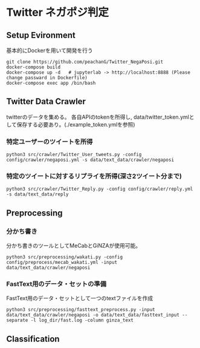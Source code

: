 # Twitter ネガポジ判定

## Setup Evironment
基本的にDockerを用いて開発を行う
```
git clone https://github.com/peachanG/Twitter_NegaPosi.git
docker-compose build
docker-compose up -d   # jupyterlab -> http://localhost:8888 (Please change passward in Dockerfile)
docker-compose exec app /bin/bash
```

## Twitter Data Crawler
twitterのデータを集める。
各自APIのtokenを所得し, data/twitter_token.ymlとして保存する必要あり。(./example_token.ymlを参照)

### 特定ユーザーのツイートを所得
```
python3 src/crawler/Twitter_User_tweets.py -config config/crawler/negaposi.yml -s data/text_data/crawler/negaposi
```

### 特定のツイートに対するリプライを所得(深さ2ツイート分まで)
```
python3 src/crawler/Twitter_Reply.py -config config/crawler/reply.yml -s data/text_data/reply
```

## Preprocessing

### 分かち書き
分かち書きのツールとしてMeCabとGiNZAが使用可能。

```
python3 src/preprocessing/wakati.py -config config/preprocess/mecab_wakati.yml -input data/text_data/crawler/negaposi
```

### FastText用のデータ・セットの準備
FastText用のデータ・セットとして一つのtextファイルを作成
```
python3 src/preprocessing/fasttext_preprocess.py -input data/text_data/crawler/negaposi -o data/text_data/fasttext_input --separate -l log_dir/fast.log -column ginza_text
```

## Classification
